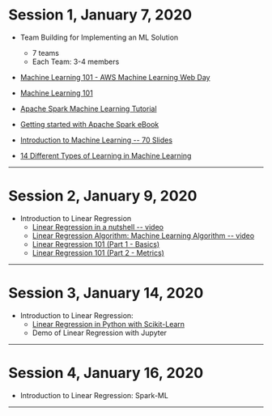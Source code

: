 # Session 1, January 7, 2020

* Team Building for Implementing an ML Solution
	* 7 teams
	* Each Team: 3-4 members
	
* [Machine Learning 101 - AWS Machine Learning Web Day](https://www.slideshare.net/AWSAktuell/machine-learning-101-aws-machine-learning-web-day)

* [Machine Learning 101](https://www.inwerken.de/wp-content/uploads/2017/02/machinelearning101sithvr-170225115814.pdf)

* [Apache Spark Machine Learning Tutorial](https://mapr.com/blog/apache-spark-machine-learning-tutorial/)

* [Getting started with Apache Spark eBook](https://mapr.com/ebook/getting-started-with-apache-spark-v2/assets/Spark2018eBook.pdf)

* [Introduction to Machine Learning -- 70 Slides](https://courses.edx.org/asset-v1:ColumbiaX+CSMM.101x+1T2017+type@asset+block@AI_edx_ml_5.1intro.pdf)

* [14 Different Types of Learning in Machine Learning](https://machinelearningmastery.com/types-of-learning-in-machine-learning/)

-----------

# Session 2, January 9, 2020

* Introduction to Linear Regression
	* [Linear Regression in a nutshell -- video](https://www.youtube.com/watch?v=OtgmQvE5gug)
	* [Linear Regression Algorithm: Machine Learning Algorithm -- video](https://www.youtube.com/watch?v=E5RjzSK0fvY)
	* [Linear Regression 101 (Part 1 - Basics)](https://dziganto.github.io/data%20science/linear%20regression/machine%20learning/python/Linear-Regression-101-Basics/)
	* [Linear Regression 101 (Part 2 - Metrics)](https://dziganto.github.io/data%20science/linear%20regression/machine%20learning/python/Linear-Regression-101-Metrics/)

----------

# Session 3, January 14, 2020
* Introduction to Linear Regression: 
	* [Linear Regression in Python with Scikit-Learn](https://stackabuse.com/linear-regression-in-python-with-scikit-learn/)
	* Demo of Linear Regression with Jupyter


----------

# Session 4, January 16, 2020

* Introduction to Linear Regression: Spark-ML

--------

